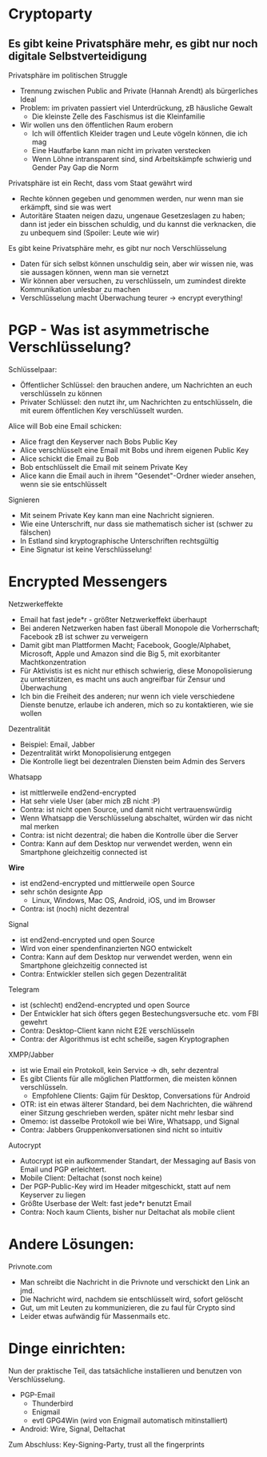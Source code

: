 # Cryptoparty

## Es gibt keine Privatsphäre mehr, es gibt nur noch digitale Selbstverteidigung

Privatsphäre im politischen Struggle
* Trennung zwischen Public and Private (Hannah Arendt) als bürgerliches Ideal
* Problem: im privaten passiert viel Unterdrückung, zB häusliche Gewalt
  * Die kleinste Zelle des Faschismus ist die Kleinfamilie
* Wir wollen uns den öffentlichen Raum erobern
  * Ich will öffentlich Kleider tragen und Leute vögeln können, die ich mag
  * Eine Hautfarbe kann man nicht im privaten verstecken
  * Wenn Löhne intransparent sind, sind Arbeitskämpfe schwierig und Gender Pay Gap die Norm

Privatsphäre ist ein Recht, dass vom Staat gewährt wird
* Rechte können gegeben und genommen werden, nur wenn man sie erkämpft, sind sie was wert
* Autoritäre Staaten neigen dazu, ungenaue Gesetzeslagen zu haben;
  dann ist jeder ein bisschen schuldig, und du kannst die verknacken,
  die zu unbequem sind (Spoiler: Leute wie wir)

Es gibt keine Privatsphäre mehr, es gibt nur noch Verschlüsselung
* Daten für sich selbst können unschuldig sein, aber wir wissen nie, was sie aussagen können, wenn man sie vernetzt
* Wir können aber versuchen, zu verschlüsseln, um zumindest direkte Kommunikation unlesbar zu machen
* Verschlüsselung macht Überwachung teurer -> encrypt everything!

# PGP - Was ist asymmetrische Verschlüsselung?

Schlüsselpaar:
* Öffentlicher Schlüssel: den brauchen andere, um Nachrichten an euch verschlüsseln zu können
* Privater Schlüssel: den nutzt ihr, um Nachrichten zu entschlüsseln, die mit eurem öffentlichen Key verschlüsselt wurden.

Alice will Bob eine Email schicken:
* Alice fragt den Keyserver nach Bobs Public Key
* Alice verschlüsselt eine Email mit Bobs und ihrem eigenen Public Key
* Alice schickt die Email zu Bob
* Bob entschlüsselt die Email mit seinem Private Key
* Alice kann die Email auch in ihrem "Gesendet"-Ordner wieder ansehen, wenn sie sie entschlüsselt

Signieren
* Mit seinem Private Key kann man eine Nachricht signieren.
* Wie eine Unterschrift, nur dass sie mathematisch sicher ist (schwer zu fälschen)
* In Estland sind kryptographische Unterschriften rechtsgültig
* Eine Signatur ist keine Verschlüsselung!

# Encrypted Messengers

Netzwerkeffekte
* Email hat fast jede*r - größter Netzwerkeffekt überhaupt
* Bei anderen Netzwerken haben fast überall Monopole die Vorherrschaft; Facebook zB ist schwer zu verweigern
* Damit gibt man Plattformen Macht; Facebook, Google/Alphabet, Microsoft, Apple und Amazon sind die Big 5, mit exorbitanter Machtkonzentration
* Für Aktivistis ist es nicht nur ethisch schwierig, diese Monopolisierung zu unterstützen, es macht uns auch angreifbar für Zensur und Überwachung
* Ich bin die Freiheit des anderen; nur wenn ich viele verschiedene Dienste benutze, erlaube ich anderen, mich so zu kontaktieren, wie sie wollen

Dezentralität
* Beispiel: Email, Jabber
* Dezentralität wirkt Monopolisierung entgegen
* Die Kontrolle liegt bei dezentralen Diensten beim Admin des Servers

Whatsapp
* ist mittlerweile end2end-encrypted
* Hat sehr viele User (aber mich zB nicht :P)
* Contra: ist nicht open Source, und damit nicht vertrauenswürdig
* Wenn Whatsapp die Verschlüsselung abschaltet, würden wir das nicht mal merken
* Contra: ist nicht dezentral; die haben die Kontrolle über die Server
* Contra: Kann auf dem Desktop nur verwendet werden, wenn ein Smartphone gleichzeitig connected ist

**Wire**
* ist end2end-encrypted und mittlerweile open Source
* sehr schön designte App
  * Linux, Windows, Mac OS, Android, iOS, und im Browser
* Contra: ist (noch) nicht dezentral

Signal
* ist end2end-encrypted und open Source
* Wird von einer spendenfinanzierten NGO entwickelt
* Contra: Kann auf dem Desktop nur verwendet werden, wenn ein Smartphone gleichzeitig connected ist
* Contra: Entwickler stellen sich gegen Dezentralität

Telegram
* ist (schlecht) end2end-encrypted und open Source
* Der Entwickler hat sich öfters gegen Bestechungsversuche etc. vom FBI gewehrt
* Contra: Desktop-Client kann nicht E2E verschlüsseln
* Contra: der Algorithmus ist echt scheiße, sagen Kryptographen

XMPP/Jabber
* ist wie Email ein Protokoll, kein Service -> dh, sehr dezentral
* Es gibt Clients für alle möglichen Plattformen, die meisten können verschlüsseln.
  * Empfohlene Clients: Gajim für Desktop, Conversations für Android
* OTR: ist ein etwas älterer Standard, bei dem Nachrichten, die während einer Sitzung geschrieben werden,
  später nicht mehr lesbar sind
* Omemo: ist dasselbe Protokoll wie bei Wire, Whatsapp, und Signal
* Contra: Jabbers Gruppenkonversationen sind nicht so intuitiv

Autocrypt
* Autocrypt ist ein aufkommender Standart, der Messaging auf Basis von Email und PGP erleichtert.
* Mobile Client: Deltachat (sonst noch keine)
* Der PGP-Public-Key wird im Header mitgeschickt, statt auf nem Keyserver zu liegen
* Größte Userbase der Welt: fast jede\*r benutzt Email
* Contra: Noch kaum Clients, bisher nur Deltachat als mobile client

# Andere Lösungen:

Privnote.com
* Man schreibt die Nachricht in die Privnote und verschickt den Link an jmd.
* Die Nachricht wird, nachdem sie entschlüsselt wird, sofort gelöscht
* Gut, um mit Leuten zu kommunizieren, die zu faul für Crypto sind
* Leider etwas aufwändig für Massenmails etc.

# Dinge einrichten:

Nun der praktische Teil, das tatsächliche installieren und benutzen von Verschlüsselung.

* PGP-Email
  * Thunderbird
  * Enigmail
  * evtl GPG4Win (wird von Enigmail automatisch mitinstalliert)
* Android: Wire, Signal, Deltachat

Zum Abschluss: Key-Signing-Party, trust all the fingerprints
